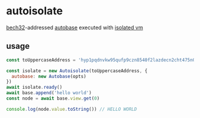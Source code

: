# autoisolate

[bech32](https://wiki.trezor.io/Bech32)-addressed [autobase](https://github.com/hypercore-protocol/autobase) executed with [isolated vm](https://github.com/laverdet/isolated-vm)

## usage

```js
const toUppercaseAddress = 'hyp1pqdnvkw95qufp9czn8540f2lazdecn2cht475n08zaz6fkpatq2tshqltq2'

const isolate = new Autoisolate(toUppercaseAddress, { 
  autobase: new Autobase(opts)
})
await isolate.ready()
await base.append('hello world')
const node = await base.view.get(0)

console.log(node.value.toString()) // HELLO WORLD
```